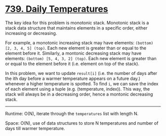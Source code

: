 # [739. Daily Temperatures](https://leetcode.com/problems/daily-temperatures/)

The key idea for this problem is monotonic stack. Monotonic stack is a stack data structure that maintains elements in a specific order, either increasing or decreasing.

For example, a monotonic increasing stack may have elements: `(bottom) [2, 3, 4, 5] (top)`. Each new element is greater than or equal to the element before it. Similarly, a montonic decreasing stack may have elements: `(bottom) [5, 4, 3, 2] (top)`. Each new element is greater than or equal to the element before it (i.e. element on top of the stack).

In this problem, we want to update `result[i]` (i.e. the number of days after the ith day before a warmer temperature appears on a future day.) whenever a higher temperature is spotted. To find `i`, we can save the index of each element using a tuple (e.g. (temperature, index)). This way, the stack will always be in a decreasing order, hence a montonic decreasing stack.

---
Runtime: O(N), iterate through the `temperatures` list with length N.

Space: O(N), use of data structures to store N temperatures and number of days till warmer temperature.
